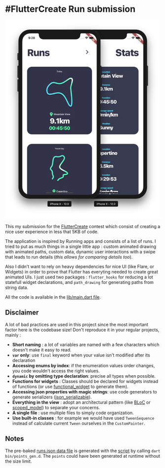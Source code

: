 # #FlutterCreate Run submission

![screenshot](screenshot.png)

This my submission for the [FlutterCreate](https://flutter.dev/create) contest which consist of creating a nice user experience in less that 5KB of code.

The application is inspired by Running apps and consists of a list of runs. I tried to put as much things in a single little app : custom animated drawing with animated paths, custom data, dynamic user interactions with a swipe that leads to run details (*this allows for comparing details too*).

Also I didn't want to rely on heavy dependencies for nice UI (like Flare, or Widgets) in order to prove that Flutter has everyting needed to create great animated UIs. I just used two packages : `flutter_hooks` for reducing a lot statefull widget declarations, and `path_drawing` for generating paths from string data.

All the code is available in the [lib/main.dart file](lib/main.dart).

## Disclaimer

A lot of bad practices are used in this project since the most important factor here is the codebase size! Don't reproduce it in your regular projects, mainly :

* **Short naming** : a lot of variables are named with a few characters which doesn't make it easy to read.
* **`var` only**: use `final` keyword when your value isn't modified after its declaration
* **Accessing enums by index**: if the enumeration values order changes, you code wouldn't access the right values. 
* **`dynamic` by omitting type declaration**: precise all types when possible.
* **Functions for widgets** : Classes should be declared for widgets instead of functions (or use [functional_widget](https://github.com/rrousselGit/functional_widget) to generate them).
* **Accessing json properties with magic strings**: use code generators to generate serializers ([json_serializable](https://github.com/dart-lang/json_serializable)).
* **Everything in the view** : adopt an architectural pattern (like [BLoC](https://aloisdeniel.com/post/p9OCupX71qaLtGYHpnV0) or [scoped_model](https://github.com/brianegan/scoped_model)) to separate your concerns.
* **A single file** : use multiple files to simply code organization.
* **Use built-in classes** : for example we would have used `TweenSequence` instead of calculate current `Tween` ourselves in the `CustomPainter`.

## Notes 

The pre-baked [runs.json data file](data/run.json) is generated with the [script](bin/points_gen.d) by calling `dart bin/points_gen.d`. The `points` could have been generated at runtime without the size limit.